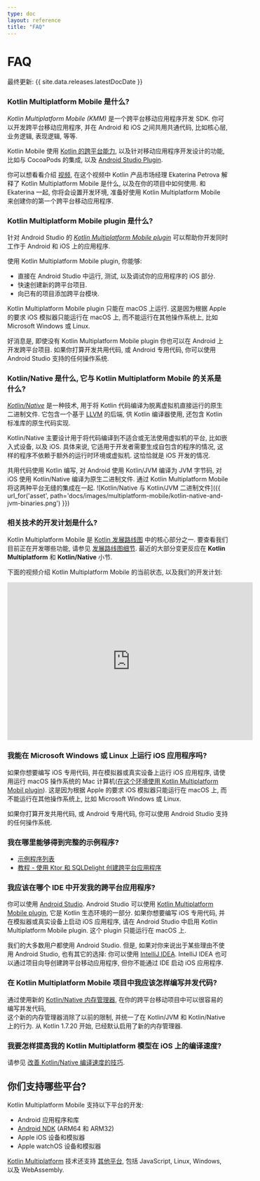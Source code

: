 ```yaml
---
type: doc
layout: reference
title: "FAQ"
---
```


# FAQ

最终更新: {{ site.data.releases.latestDocDate }}

### Kotlin Multiplatform Mobile 是什么?

_Kotlin Multiplatform Mobile (KMM)_ 是一个跨平台移动应用程序开发 SDK.
你可以开发跨平台移动应用程序, 并在 Android 和 iOS 之间共用共通代码, 比如核心层, 业务逻辑, 表现逻辑, 等等.

Kotlin Mobile 使用 [Kotlin 的跨平台能力](../multiplatform/multiplatform.html), 以及针对移动应用程序开发设计的功能,
比如与 CocoaPods 的集成, 以及 [Android Studio Plugin](#what-is-the-kotlin-multiplatform-mobile-plugin).

你可以想看看介绍 [视频](https://www.youtube.com/watch?v=mdN6P6RI__k),
在这个视频中 Kotlin 产品市场经理 Ekaterina Petrova 解释了 Kotlin Multiplatform Mobile 是什么,
以及在你的项目中如何使用.
和 Ekaterina 一起, 你将会设置开发环境, 准备好使用 Kotlin Multiplatform Mobile 来创建你的第一个跨平台移动应用程序.

### Kotlin Multiplatform Mobile plugin 是什么?

针对 Android Studio 的 _[Kotlin Multiplatform Mobile plugin](https://plugins.jetbrains.com/plugin/14936-kotlin-multiplatform-mobile)_
可以帮助你开发同时工作于 Android 和 iOS 上的应用程序. 

使用 Kotlin Multiplatform Mobile plugin, 你能够:
* 直接在 Android Studio 中运行, 测试, 以及调试你的应用程序的 iOS 部分.
* 快速创建新的跨平台项目.
* 向已有的项目添加跨平台模块.

Kotlin Multiplatform Mobile plugin 只能在 macOS 上运行. 这是因为根据 Apple 的要求 iOS 模拟器只能运行在 macOS 上,
而不能运行在其他操作系统上, 比如 Microsoft Windows 或 Linux.

好消息是, 即使没有 Kotlin Multiplatform Mobile plugin 你也可以在 Android 上开发跨平台项目.
如果你打算开发共用代码, 或 Android 专用代码, 你可以使用 Android Studio 支持的任何操作系统.

### Kotlin/Native 是什么, 它与 Kotlin Multiplatform Mobile 的关系是什么?

_[Kotlin/Native](../native/native-overview.html)_ 是一种技术, 用于将 Kotlin 代码编译为脱离虚拟机直接运行的原生二进制文件.
它包含一个基于 [LLVM](https://llvm.org/) 的后端, 供 Kotlin 编译器使用, 还包含 Kotlin 标准库的原生代码实现.

Kotlin/Native 主要设计用于将代码编译到不适合或无法使用虚拟机的平台, 比如嵌入式设备, 以及 iOS.
具体来说, 它适用于开发者需要生成自包含的程序的情况, 这样的程序不依赖于额外的运行时环境或虚拟机.
这恰恰就是 iOS 开发的情况.

共用代码使用 Kotlin 编写, 对 Android 使用 Kotlin/JVM 编译为 JVM 字节码, 对 iOS 使用 Kotlin/Native 编译为原生二进制文件.
通过 Kotlin Multiplatform Mobile 将这两种平台无缝的集成在一起.
![Kotlin/Native 与 Kotlin/JVM 二进制文件]({{ url_for('asset', path='docs/images/multiplatform-mobile/kotlin-native-and-jvm-binaries.png') }})

### 相关技术的开发计划是什么?

Kotlin Multiplatform Mobile 是 [Kotlin 发展路线图](../roadmap.html) 中的核心部分之一.
要查看我们目前正在开发哪些功能, 请参见 [发展路线图细节](../roadmap.html#roadmap-details). 
最近的大部分变更反应在 **Kotlin Multiplatform** 和 **Kotlin/Native** 小节.

下面的视频介绍 Kotlin Multiplatform Mobile 的当前状态, 以及我们的开发计划:

<iframe width="560" height="360" src="https://www.youtube.com/embed/CngKDGBlFxk" frameborder="0" allow="accelerometer; autoplay; encrypted-media; gyroscope; picture-in-picture" allowfullscreen></iframe>

### 我能在 Microsoft Windows 或 Linux 上运行 iOS 应用程序吗?

如果你想要编写 iOS 专用代码, 并在模拟器或真实设备上运行 iOS 应用程序,
请使用运行 macOS 操作系统的 Mac 计算机([在这个环境使用 Kotlin Multiplatform Mobil plugin](#what-is-the-kotlin-multiplatform-mobile-plugin)).
这是因为根据 Apple 的要求 iOS 模拟器只能运行在 macOS 上, 而不能运行在其他操作系统上, 比如 Microsoft Windows 或 Linux.

如果你打算开发共用代码, 或 Android 专用代码, 你可以使用 Android Studio 支持的任何操作系统.

### 我在哪里能够得到完整的示例程序?

* [示例程序列表](multiplatform-mobile-samples.html)
* [教程 - 使用 Ktor 和 SQLDelight 创建跨平台应用程序](multiplatform-mobile-ktor-sqldelight.html)

### 我应该在哪个 IDE 中开发我的跨平台应用程序?

你可以使用 [Android Studio](https://developer.android.com/studio).
Android Studio 可以使用 [Kotlin Multiplatform Mobile plugin](#what-is-the-kotlin-multiplatform-mobile-plugin),
它是 Kotlin 生态环境的一部分.
如果你想要编写 iOS 专用代码, 并在模拟器或真实设备上启动 iOS 应用程序, 请在 Android Studio 中启用 Kotlin Multiplatform Mobile plugin.
这个 plugin 只能运行在 macOS 上.

我们的大多数用户都使用 Android Studio.
但是, 如果对你来说出于某些理由不使用 Android Studio, 也有其它的选择: 你可以使用 [IntelliJ IDEA](https://www.jetbrains.com/idea/download).
IntelliJ IDEA 也可以通过项目向导创建跨平台移动应用程序, 但你不能通过 IDE 启动 iOS 应用程序.

### 在 Kotlin Multiplatform Mobile 项目中我应该怎样编写并发代码?

通过使用新的 [Kotlin/Native 内存管理器](../native/native-memory-manager.html), 在你的跨平台移动项目中可以很容易的编写并发代码,  
这个新的内存管理器消除了以前的限制, 并统一了在 Kotlin/JVM 和 Kotlin/Native 上的行为.
从 Kotlin 1.7.20 开始, 已经默认启用了新的内存管理器.

### 我要怎样提高我的 Kotlin Multiplatform 模型在 iOS 上的编译速度?
请参见 [改善 Kotlin/Native 编译速度的技巧](../native/native-improving-compilation-time.html).

## 你们支持哪些平台?

Kotlin Multiplatform Mobile 支持以下平台的开发:

* Android 应用程序和库
* [Android NDK](https://developer.android.com/ndk) (ARM64 和 ARM32)
* Apple iOS 设备和模拟器
* Apple watchOS 设备和模拟器

[Kotlin Multiplatform](../multiplatform/multiplatform.html) 技术还支持 [其他平台](../multiplatform/multiplatform-dsl-reference.html#targets),
包括 JavaScript, Linux, Windows, 以及 WebAssembly.
